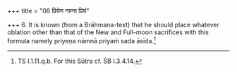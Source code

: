 +++
title = "06 प्रियेण नाम्ना प्रियं"

+++
6. It is known (from a Brāhmana-text) that he should place whatever oblation other than that of the New and Full-moon sacrifices with this formula namely priyeṇa nāmnā priyaṁ sada āsīda.[^1]  

[^1]: TS I.1.11.q.b. For this Sūtra cf. ŚB I.3.4.14.  
